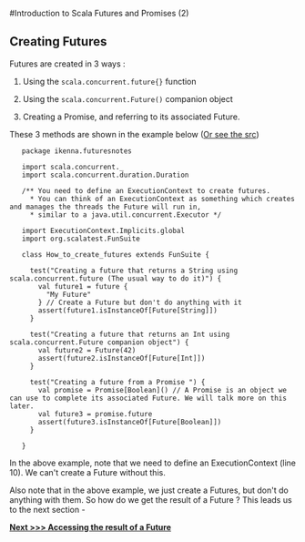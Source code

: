 
#Introduction to Scala Futures and Promises (2)


## Creating Futures

Futures are created in 3 ways :

1. Using the `scala.concurrent.future{}` function

2. Using the `scala.concurrent.Future()` companion object

3. Creating a Promise, and referring to its associated Future.

These 3 methods are shown in the example below ([Or see the src](https://github.com/ikenna/scalafutures/blob/master/main/test/ikenna/futuresnotes/How_to_create_futures.scala))

```
   package ikenna.futuresnotes

   import scala.concurrent._
   import scala.concurrent.duration.Duration

   /** You need to define an ExecutionContext to create futures.
     * You can think of an ExecutionContext as something which creates and manages the threads the Future will run in,
     * similar to a java.util.concurrent.Executor */

   import ExecutionContext.Implicits.global
   import org.scalatest.FunSuite

   class How_to_create_futures extends FunSuite {

     test("Creating a future that returns a String using scala.concurrent.future (The usual way to do it)") {
       val future1 = future {
         "My Future"
       } // Create a Future but don't do anything with it
       assert(future1.isInstanceOf[Future[String]])
     }

     test("Creating a future that returns an Int using scala.concurrent.Future companion object") {
       val future2 = Future(42)
       assert(future2.isInstanceOf[Future[Int]])
     }

     test("Creating a future from a Promise ") {
       val promise = Promise[Boolean]() // A Promise is an object we can use to complete its associated Future. We will talk more on this later.
       val future3 = promise.future
       assert(future3.isInstanceOf[Future[Boolean]])
     }

   }

```

In the above example, note that we need to define an ExecutionContext (line 10). We can't create a Future without this.

Also note that in the above example, we just create a Futures, but don't do anything with them. So how do we get the result of a Future ? This leads us to the next section -

**[Next >>> Accessing the result of a Future](https://github.com/ikenna/scalafutures/blob/master/docs/3_Accessing_The_Result_Of_A_Future_By_Blocking.md)**

